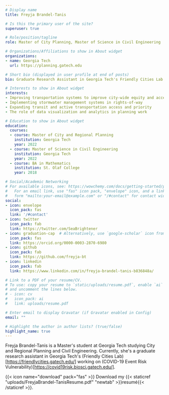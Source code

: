 ```yaml
---
# Display name
title: Freyja Brandel-Tanis

# Is this the primary user of the site?
superuser: true

# Role/position/tagline
role: Master of City Planning, Master of Science in Civil Engineering

# Organizations/Affiliations to show in About widget
organizations:
- name: Georgia Tech
  url: https://planning.gatech.edu

# Short bio (displayed in user profile at end of posts)
bio: Graduate Research Assistant in Georgia Tech's Friendly Cities Lab studying COVID-19 Risk Visualization and writing a thesis on stormwater vulnerability to transportation infrastructure.

# Interests to show in About widget
interests:
- Improving transportation systems to improve city-wide equity and accessibility
- Implementing stormwater management systems in rights-of-way
- Expanding transit and active transportation access and priority
- The role of data visualization and analytics in planning work

# Education to show in About widget
education:
  courses:
  - course: Master of City and Regional Planning
    institution: Georgia Tech
    year: 2022
  - course: Master of Science in Civil Engineering
    institution: Georgia Tech
    year: 2022
  - course: BA in Mathematics
    institution: St. Olaf College
    year: 2018

# Social/Academic Networking
# For available icons, see: https://wowchemy.com/docs/getting-started/page-builder/#icons
#   For an email link, use "fas" icon pack, "envelope" icon, and a link in the
#   form "mailto:your-email@example.com" or "/#contact" for contact widget.
social:
- icon: envelope
  icon_pack: fas
  link: '/#contact'
- icon: twitter
  icon_pack: fab
  link: https://twitter.com/SeaBrightener
- icon: graduation-cap  # Alternatively, use `google-scholar` icon from `ai` icon pack
  icon_pack: fas
  link: https://orcid.org/0000-0003-2870-6980
- icon: github
  icon_pack: fab
  link: https://github.com/freyja-bt
- icon: linkedin
  icon_pack: fab
  link: https://www.linkedin.com/in/freyja-brandel-tanis-b836848a/

# Link to a PDF of your resume/CV.
# To use: copy your resume to `static/uploads/resume.pdf`, enable `ai` icons in `params.toml`, 
# and uncomment the lines below.
# - icon: cv
#   icon_pack: ai
#   link: uploads/resume.pdf

# Enter email to display Gravatar (if Gravatar enabled in Config)
email: ""

# Highlight the author in author lists? (true/false)
highlight_name: true
---
```


Freyja Brandel-Tanis is a Master's student at Georgia Tech studying City and Regional Planning and Civil Engineering. Currently, she's a graduate research assistant in Georgia Tech's (Friendly Cities Lab)[https://friendlycities.gatech.edu/] working on (COVID-19 Event Risk Vulnerability)[https://covid19risk.biosci.gatech.edu/].

{{< icon name="download" pack="fas" >}} Download my {{< staticref "uploads/FreyjaBrandel-TanisResume.pdf" "newtab" >}}resumé{{< /staticref >}}.
